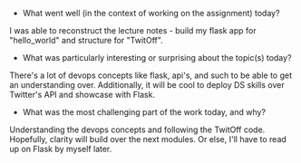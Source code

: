 - What went well (in the context of working on the assignment) today?

I was able to reconstruct the lecture notes - build my flask app for "hello_world" and structure for "TwitOff".

- What was particularly interesting or surprising about the topic(s) today?

There's a lot of devops concepts like flask, api's, and such to be able to get an understanding over. Additionally, it will be cool to  deploy DS skills over Twitter's API and showcase with Flask. 

- What was the most challenging part of the work today, and why?

Understanding the devops concepts and following the TwitOff code. Hopefully, clarity will build over the next modules. Or else, I'll have to read up on Flask by myself later. 